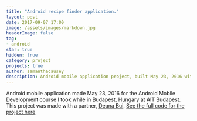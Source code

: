 ```yaml
---
title: "Android recipe finder application."
layout: post
date: 2017-09-07 17:00
image: /assets/images/markdown.jpg
headerImage: false
tag:
- android
star: true
hidden: true
category: project
projects: true
author: samanthacausey
description: Android mobile application project, built May 23, 2016 with partner Deana Bui.
---
```


Android mobile application made May 23, 2016 for the Android Mobile Development course I took while in Budapest, Hungary at AIT Budapest. This project was made with a partner, [Deana Bui](https://github.com/deanabui). [See the full code for the project here](https://github.com/scausey/recipeFinder)